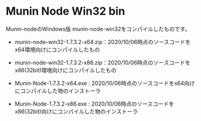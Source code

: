 # Munin Node Win32 bin

Munin-nodeのWindows版 munin-node-win32をコンパイルしたものです。

* munin-node-win32-1.7.3.2-x64.zip：2020/10/06時点のソースコードをx64環境向けにコンパイルしたもの
* munin-node-win32-1.7.3.2-x86.zip：2020/10/06時点のソースコードをx86(32bit)環境向けにコンパイルしたもの

* Munin-Node-1.7.3.2-x64.exe : 2020/10/06時点のソースコードをx64向けにコンパイルした物のインストーラ
* Munin-Node-1.7.3.2-x86.exe : 2020/10/06時点のソースコードをx86(32bit)向けにコンパイルした物のインストーラ
